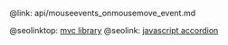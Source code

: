 @link: api/mouseevents_onmousemove_event.md

@seolinktop: [mvc library](https://webix.com)
@seolink: [javascript accordion](https://webix.com/widget/accordion/)